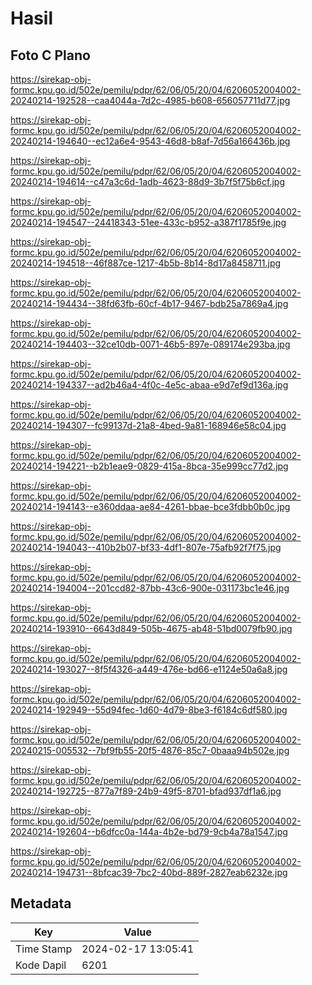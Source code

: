 # Hasil

## Foto C Plano

https://sirekap-obj-formc.kpu.go.id/502e/pemilu/pdpr/62/06/05/20/04/6206052004002-20240214-192528--caa4044a-7d2c-4985-b608-656057711d77.jpg

https://sirekap-obj-formc.kpu.go.id/502e/pemilu/pdpr/62/06/05/20/04/6206052004002-20240214-194640--ec12a6e4-9543-46d8-b8af-7d56a166436b.jpg

https://sirekap-obj-formc.kpu.go.id/502e/pemilu/pdpr/62/06/05/20/04/6206052004002-20240214-194614--c47a3c6d-1adb-4623-88d9-3b7f5f75b6cf.jpg

https://sirekap-obj-formc.kpu.go.id/502e/pemilu/pdpr/62/06/05/20/04/6206052004002-20240214-194547--24418343-51ee-433c-b952-a387f1785f9e.jpg

https://sirekap-obj-formc.kpu.go.id/502e/pemilu/pdpr/62/06/05/20/04/6206052004002-20240214-194518--46f887ce-1217-4b5b-8b14-8d17a8458711.jpg

https://sirekap-obj-formc.kpu.go.id/502e/pemilu/pdpr/62/06/05/20/04/6206052004002-20240214-194434--38fd63fb-60cf-4b17-9467-bdb25a7869a4.jpg

https://sirekap-obj-formc.kpu.go.id/502e/pemilu/pdpr/62/06/05/20/04/6206052004002-20240214-194403--32ce10db-0071-46b5-897e-089174e293ba.jpg

https://sirekap-obj-formc.kpu.go.id/502e/pemilu/pdpr/62/06/05/20/04/6206052004002-20240214-194337--ad2b46a4-4f0c-4e5c-abaa-e9d7ef9d136a.jpg

https://sirekap-obj-formc.kpu.go.id/502e/pemilu/pdpr/62/06/05/20/04/6206052004002-20240214-194307--fc99137d-21a8-4bed-9a81-168946e58c04.jpg

https://sirekap-obj-formc.kpu.go.id/502e/pemilu/pdpr/62/06/05/20/04/6206052004002-20240214-194221--b2b1eae9-0829-415a-8bca-35e999cc77d2.jpg

https://sirekap-obj-formc.kpu.go.id/502e/pemilu/pdpr/62/06/05/20/04/6206052004002-20240214-194143--e360ddaa-ae84-4261-bbae-bce3fdbb0b0c.jpg

https://sirekap-obj-formc.kpu.go.id/502e/pemilu/pdpr/62/06/05/20/04/6206052004002-20240214-194043--410b2b07-bf33-4df1-807e-75afb92f7f75.jpg

https://sirekap-obj-formc.kpu.go.id/502e/pemilu/pdpr/62/06/05/20/04/6206052004002-20240214-194004--201ccd82-87bb-43c6-900e-031173bc1e46.jpg

https://sirekap-obj-formc.kpu.go.id/502e/pemilu/pdpr/62/06/05/20/04/6206052004002-20240214-193910--6643d849-505b-4675-ab48-51bd0079fb90.jpg

https://sirekap-obj-formc.kpu.go.id/502e/pemilu/pdpr/62/06/05/20/04/6206052004002-20240214-193027--8f5f4326-a449-476e-bd66-e1124e50a6a8.jpg

https://sirekap-obj-formc.kpu.go.id/502e/pemilu/pdpr/62/06/05/20/04/6206052004002-20240214-192949--55d94fec-1d60-4d79-8be3-f6184c6df580.jpg

https://sirekap-obj-formc.kpu.go.id/502e/pemilu/pdpr/62/06/05/20/04/6206052004002-20240215-005532--7bf9fb55-20f5-4876-85c7-0baaa94b502e.jpg

https://sirekap-obj-formc.kpu.go.id/502e/pemilu/pdpr/62/06/05/20/04/6206052004002-20240214-192725--877a7f89-24b9-49f5-8701-bfad937df1a6.jpg

https://sirekap-obj-formc.kpu.go.id/502e/pemilu/pdpr/62/06/05/20/04/6206052004002-20240214-192604--b6dfcc0a-144a-4b2e-bd79-9cb4a78a1547.jpg

https://sirekap-obj-formc.kpu.go.id/502e/pemilu/pdpr/62/06/05/20/04/6206052004002-20240214-194731--8bfcac39-7bc2-40bd-889f-2827eab6232e.jpg


## Metadata

| Key        | Value               |
| ---------- | ------------------- |
| Time Stamp | 2024-02-17 13:05:41 |
| Kode Dapil | 6201                |



